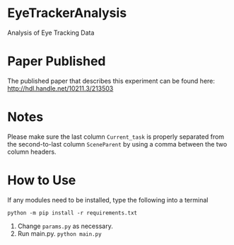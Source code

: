# EyeTrackerAnalysis
Analysis of Eye Tracking Data

# Paper Published
The published paper that describes this experiment can be found here: http://hdl.handle.net/10211.3/213503

# Notes
Please make sure the last column `Current_task` is properly separated from the second-to-last column `SceneParent` by using a comma between the two column headers.

# How to Use
If any modules need to be installed, type the following into a terminal
```
python -m pip install -r requirements.txt
```

1. Change `params.py` as necessary.
2. Run main.py. `python main.py`

